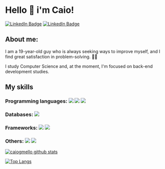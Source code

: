 # Hello 👋 i'm Caio!

[![LinkedIn Badge](https://img.shields.io/badge/LinkedIn-0077B5?style=for-the-badge&logo=linkedin&logoColor=white&link=https://www.linkedin.com/in/caiogmello)](https://www.linkedin.com/in/caiogmello/)
[![LinkedIn Badge](https://img.shields.io/badge/Instagram-E4405F?style=for-the-badge&logo=instagram&logoColor=white&link=https://instagram.com/caiomellog)](https://instagram.com/caiomellog)

## About me:

I am a 19-year-old guy who is always seeking ways to improve myself, and I find great satisfaction in problem-solving. 💪🏻

I study Computer Science and, at the moment, I'm focused on back-end development studies.

## My skills

### Programming languages: <img src="https://img.shields.io/badge/Java-B22222?style=for-the-badge&logo=openjdk&logoColor=white" /> <img src="https://img.shields.io/badge/Python-FFD43B?style=for-the-badge&logo=python&logoColor=blue" /> <img src="https://img.shields.io/badge/C%2B%2B-00599C?style=for-the-badge&logo=c%2B%2B&logoColor=white" />

### Databases: <img src="https://img.shields.io/badge/PostgreSQL-316192?style=for-the-badge&logo=postgresql&logoColor=white"/>

### Frameworks: <img src="https://img.shields.io/badge/Spring_Boot-F2F4F9?style=for-the-badge&logo=spring-boot"/> <img src="https://img.shields.io/badge/Spring-6DB33F?style=for-the-badge&logo=spring&logoColor=white"/>

### Others: <img src="https://img.shields.io/badge/HTML5-E34F26?style=for-the-badge&logo=html5&logoColor=white" /> <img src="https://img.shields.io/badge/GIT-E44C30?style=for-the-badge&logo=git&logoColor=white" />


[![caiogmello github stats](https://github-readme-stats.vercel.app/api?username=caiogmello&show_icons=true&title_color=fff&icon_color=7159c1&text_color=f8f8f2&bg_color=171c24&count_private=true)](https://github.com/caiogmello)

[![Top Langs](https://github-readme-stats.vercel.app/api/top-langs/?username=caiogmello&layout=compact&title_color=fff&text_color=f8f8f2&bg_color=171c24)](https://github.com/caiogmello)
